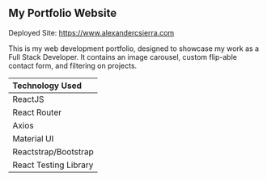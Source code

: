 ## My Portfolio Website

Deployed Site:
https://www.alexandercsierra.com

This is my web development portfolio, designed to showcase my work as a Full Stack Developer. It contains an image carousel, custom flip-able contact form, and filtering on projects.

|Technology Used|
|:-------------|
|ReactJS|
|React Router|
|Axios|
|Material UI |
|Reactstrap/Bootstrap|
|React Testing Library|
